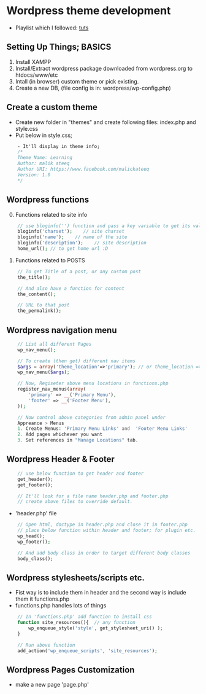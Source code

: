 # Wordpress theme development

- Playlist which I followed:
[tuts](https://www.youtube.com/playlist?list=PLpcSpRrAaOaqMA4RdhSnnNcaqOVpX7qi5)

## Setting Up Things; BASICS
1. Install XAMPP
2. Install/Extract wordpress package downloaded from wordpress.org to htdocs/www/etc
3. Intall (in browser) custom theme or pick existing.
4. Create a new DB, (file config is in: wordpress/wp-config.php)

## Create a custom theme
- Create new folder in "themes" and create following files: index.php and style.css
- Put below in style.css;
```css
    - It'll display in theme info;
    /*
    Theme Name: Learning
    Author: malik ateeq
    Author URI: https://www.facebook.com/malickateeq
    Version: 1.0
    */
```

## Wordpress functions
0. Functions related to site info
```php
    // use bloginfo('') function and pass a key variable to get its values like;
    bloginfo('charset');    // site charset
    bloginfo('name');    // name of the site
    bloginfo('description');    // site description
    home_url(); // to get home url :D

```

1. Functions related to POSTS
```php
    // To get Title of a post, or any custom post
    the_title();

    // And also have a function for content
    the_content();

    // URL to that post
    the_permalink();
```

## Wordpress navigation menu
```php
    // List all different Pages
    wp_nav_menu();

    // To create (then get) different nav items
    $args = array('theme_location'=>'primary'); // or theme_location =>footer for footer nav
    wp_nav_menu($args);

    // Now, Regiseter above menu locations in functions.php
    register_nav_menus(array(
        'primary' => __('Primary Menu'),
        'footer' => __('Footer Menu'),
    ));

    // Now control above categories from admin panel under
    Appreance > Menus
    1. Create Menus: 'Primary Menu Links' and  'Footer Menu Links'
    2. Add pages whichever you want
    3. Set references in "Manage Locations" tab.

```

## Wordpress Header & Footer
```php
    // use below function to get header and footer 
    get_header();
    get_footer();

    // It'll look for a file name header.php and footer.php
    // create above files to override default.
```
- 'header.php' file
```php
    // Open html, doctype in header.php and close it in footer.php
    // place below function within header and footer; for plugin etc.
    wp_head();
    wp_footer();

    // And add body class in order to target different body classes
    body_class();
```

## Wordpress stylesheets/scripts etc.
- Fist way is to include them in header and the second way is include them it functions.php
- functions.php handles lots of things
```php
    // In 'functions.php' add function to install css
    function site_resources(){  // any function
        wp_enqueue_style('style', get_stylesheet_uri() );
    }

    // Run above function
    add_action('wp_enqueue_scripts', 'site_resources');
```

## Wordpress Pages Customization
- make a new page 'page.php' <!-- It'll define page template for page -->
```php

```
